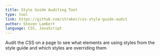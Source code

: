 ```yaml
---
title: Style Guide Auditing Tool
type: tool
link: https://github.com/straker/css-style-guide-audit
author: Steven Lambert
language: CSS, JavaScript
---
```


Audit the CSS on a page to see what elements are using styles from the style guide and which styles are overriding them
